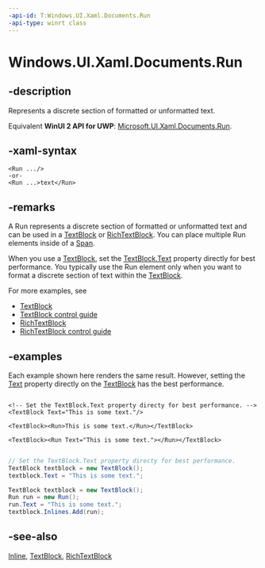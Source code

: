 ```yaml
---
-api-id: T:Windows.UI.Xaml.Documents.Run
-api-type: winrt class
---
```


<!-- Class syntax.
public class Run : Windows.UI.Xaml.Documents.Inline, Windows.UI.Xaml.Documents.IRun
-->

# Windows.UI.Xaml.Documents.Run

## -description
Represents a discrete section of formatted or unformatted text.

Equivalent **WinUI 2 API for UWP**: [Microsoft.UI.Xaml.Documents.Run](/windows/winui/api/microsoft.ui.xaml.documents.run).

## -xaml-syntax
```xaml
<Run .../>
-or-
<Run ...>text</Run>
```


## -remarks
A Run represents a discrete section of formatted or unformatted text and can be used in a [TextBlock](../windows.ui.xaml.controls/textblock.md) or [RichTextBlock](../windows.ui.xaml.controls/richtextblock.md). You can place multiple Run elements inside of a [Span](span.md).

When you use a [TextBlock](../windows.ui.xaml.controls/textblock.md), set the [TextBlock.Text](../windows.ui.xaml.controls/textblock_text.md) property directly for best performance. You typically use the Run element only when you want to format a discrete section of text within the [TextBlock](../windows.ui.xaml.controls/textblock.md).


For more examples, see

+ [TextBlock](../windows.ui.xaml.controls/textblock.md)
+ [TextBlock control guide](/windows/uwp/controls-and-patterns/text-block)
+ [RichTextBlock](../windows.ui.xaml.controls/richtextblock.md)
+ [RichTextBlock control guide](/windows/uwp/controls-and-patterns/rich-text-block)


## -examples
Each example shown here renders the same result. However, setting the [Text](../windows.ui.xaml.controls/textblock_text.md) property directly on the [TextBlock](../windows.ui.xaml.controls/textblock.md) has the best performance.

```xaml

<!-- Set the TextBlock.Text property directy for best performance. -->
<TextBlock Text="This is some text."/>

<TextBlock><Run>This is some text.</Run></TextBlock>

<TextBlock><Run Text="This is some text."></Run></TextBlock>

```

```csharp

// Set the TextBlock.Text property directy for best performance.
TextBlock textblock = new TextBlock();
textblock.Text = "This is some text.";

TextBlock textblock = new TextBlock();
Run run = new Run();
run.Text = "This is some text.";
textblock.Inlines.Add(run);

```



## -see-also
[Inline](inline.md), [TextBlock](../windows.ui.xaml.controls/textblock.md), [RichTextBlock](../windows.ui.xaml.controls/richtextblock.md)
